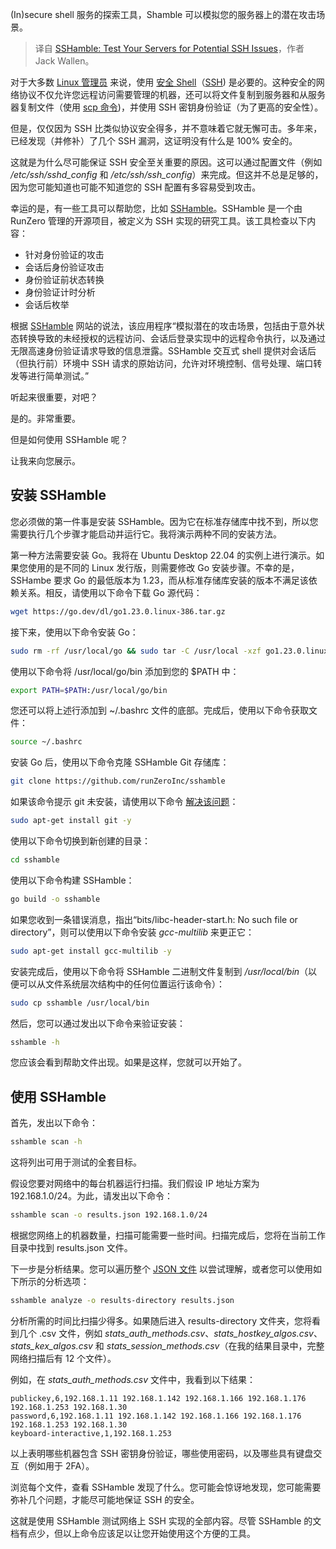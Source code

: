 
<!--
title: SSHamble：测试您的服务器是否存在潜在的 SSH 问题
cover: https://cdn.thenewstack.io/media/2024/08/26c52924-shamble.png
-->

(In)secure shell 服务的探索工具，Shamble 可以模拟您的服务器上的潜在攻击场景。

> 译自 [SSHamble: Test Your Servers for Potential SSH Issues](https://thenewstack.io/sshamble-test-your-servers-for-potential-ssh-issues/)，作者 Jack Wallen。

对于大多数 [Linux 管理员](https://thenewstack.io/learning-linux-start-here/) 来说，使用 [安全 Shell](https://thenewstack.io/linux-ssh-and-key-based-authentication/)（[SSH](https://thenewstack.io/dr-torq-go-remote-with-ssh/)) 是必要的。这种安全的网络协议不仅允许您远程访问需要管理的机器，还可以将文件复制到服务器和从服务器复制文件（使用 [scp 命令](https://thenewstack.io/linux-lesson-copy-files-over-your-network-with-scp/))，并使用 SSH 密钥身份验证（为了更高的安全性）。

但是，仅仅因为 SSH 比类似协议安全得多，并不意味着它就无懈可击。多年来，已经发现（并修补）了几个 SSH 漏洞，这证明没有什么是 100% 安全的。

这就是为什么尽可能保证 SSH 安全至关重要的原因。这可以通过配置文件（例如 */etc/ssh/sshd_config* 和 */etc/ssh/ssh_config*）来完成。但这并不总是足够的，因为您可能知道也可能不知道您的 SSH 配置有多容易受到攻击。

幸运的是，有一些工具可以帮助您，比如 [SSHamble](https://github.com/runZeroInc/sshamble)。SSHamble 是一个由 RunZero 管理的开源项目，被定义为 SSH 实现的研究工具。该工具检查以下内容：

- 针对身份验证的攻击
- 会话后身份验证攻击
- 身份验证前状态转换
- 身份验证计时分析
- 会话后枚举

根据 [SSHamble](https://www.runzero.com/sshamble/) 网站的说法，该应用程序“模拟潜在的攻击场景，包括由于意外状态转换导致的未经授权的远程访问、会话后登录实现中的远程命令执行，以及通过无限高速身份验证请求导致的信息泄露。SSHamble 交互式 shell 提供对会话后（但执行前）环境中 SSH 请求的原始访问，允许对环境控制、信号处理、端口转发等进行简单测试。”

听起来很重要，对吧？

是的。非常重要。

但是如何使用 SSHamble 呢？

让我来向您展示。

## 安装 SSHamble

您必须做的第一件事是安装 SSHamble。因为它在标准存储库中找不到，所以您需要执行几个步骤才能启动并运行它。我将演示两种不同的安装方法。

第一种方法需要安装 Go。我将在 Ubuntu Desktop 22.04 的实例上进行演示。如果您使用的是不同的 Linux 发行版，则需要修改 Go 安装步骤。不幸的是，SSHambe 要求 Go 的最低版本为 1.23，而从标准存储库安装的版本不满足该依赖关系。相反，请使用以下命令下载 Go 源代码：

```bash
wget https://go.dev/dl/go1.23.0.linux-386.tar.gz
```

接下来，使用以下命令安装 Go：

```bash
sudo rm -rf /usr/local/go && sudo tar -C /usr/local -xzf go1.23.0.linux-386.tar.gz
```

使用以下命令将 /usr/local/go/bin 添加到您的 $PATH 中：

```bash
export PATH=$PATH:/usr/local/go/bin
```

您还可以将上述行添加到 ~/.bashrc 文件的底部。完成后，使用以下命令获取文件：

```bash
source ~/.bashrc
```

安装 Go 后，使用以下命令克隆 SSHamble Git 存储库：

```bash
git clone https://github.com/runZeroInc/sshamble
```

如果该命令提示 git 未安装，请使用以下命令 [解决该问题](https://thenewstack.io/linux-understand-sudo-to-rule-your-server/)：

```bash
sudo apt-get install git -y
```

使用以下命令切换到新创建的目录：

```bash
cd sshamble
```

使用以下命令构建 SSHamble：

```bash
go build -o sshamble
```

如果您收到一条错误消息，指出“bits/libc-header-start.h: No such file or directory”，则可以使用以下命令安装 *gcc-multilib* 来更正它：

```bash
sudo apt-get install gcc-multilib -y
```

安装完成后，使用以下命令将 SSHamble 二进制文件复制到 */usr/local/bin*（以便可以从文件系统层次结构中的任何位置运行该命令）：

```bash
sudo cp sshamble /usr/local/bin
```

然后，您可以通过发出以下命令来验证安装：

```bash
sshamble -h
```

您应该会看到帮助文件出现。如果是这样，您就可以开始了。

## 使用 SSHamble

首先，发出以下命令：

```bash
sshamble scan -h
```

这将列出可用于测试的全套目标。

假设您要对网络中的每台机器运行扫描。我们假设 IP 地址方案为 192.168.1.0/24。为此，请发出以下命令：

```bash
sshamble scan -o results.json 192.168.1.0/24
```

根据您网络上的机器数量，扫描可能需要一些时间。扫描完成后，您将在当前工作目录中找到 results.json 文件。

下一步是分析结果。您可以遍历整个 [JSON 文件](https://thenewstack.io/an-introduction-to-json/) 以尝试理解，或者您可以使用如下所示的分析选项：

```bash
sshamble analyze -o results-directory results.json
```

分析所需的时间比扫描少得多。如果随后进入 results-directory 文件夹，您将看到几个 .csv 文件，例如 *stats_auth_methods.csv*、*stats_hostkey_algos.csv*、*stats_kex_algos.csv* 和 *stats_session_methods.csv*（在我的结果目录中，完整网络扫描后有 12 个文件）。

例如，在 *stats_auth_methods.csv* 文件中，我看到以下结果：

```
publickey,6,192.168.1.11 192.168.1.142 192.168.1.166 192.168.1.176 192.168.1.253 192.168.1.30
password,6,192.168.1.11 192.168.1.142 192.168.1.166 192.168.1.176 192.168.1.253 192.168.1.30
keyboard-interactive,1,192.168.1.253
```

以上表明哪些机器包含 SSH 密钥身份验证，哪些使用密码，以及哪些具有键盘交互（例如用于 2FA）。

浏览每个文件，查看 SSHamble 发现了什么。您可能会惊讶地发现，您可能需要弥补几个问题，才能尽可能地保证 SSH 的安全。

这就是使用 SSHamble 测试网络上 SSH 实现的全部内容。尽管 SSHamble 的文档有点少，但以上命令应该足以让您开始使用这个方便的工具。
